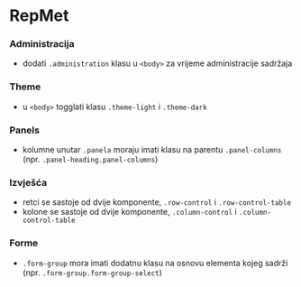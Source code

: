 # RepMet

### Administracija
- dodati `.administration` klasu u `<body>` za vrijeme administracije sadržaja

### Theme
- u `<body>` togglati klasu `.theme-light` i `.theme-dark`

### Panels
- kolumne unutar `.panela` moraju imati klasu na parentu `.panel-columns` (npr. `.panel-heading.panel-columns`)

### Izvješća
- retci se sastoje od dvije komponente, `.row-control` i `.row-control-table` 
- kolone se sastoje od dvije komponente, `.column-control` i `.column-control-table` 

### Forme
- `.form-group` mora imati dodatnu klasu na osnovu elementa kojeg sadrži (npr. `.form-group.form-group-select`)